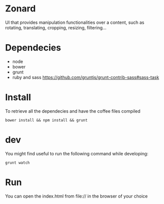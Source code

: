Zonard
======

UI that provides manipulation functionalities over a content, such as rotating, translating, cropping, resizing, filtering...

# Dependecies

* node
* bower
* grunt
* ruby and sass https://github.com/gruntjs/grunt-contrib-sass#sass-task

# Install

To retrieve all the dependecies and have the coffee files compiled
```shell
bower install && npm install && grunt
```

# dev

You might find useful to run the following command while developing:

```shell
grunt watch
```

# Run

You can open the index.html from file:// in the browser of your choice
